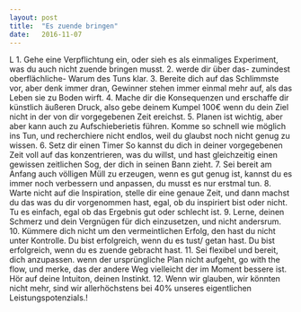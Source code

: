 ```yaml
---
layout: post
title:  "Es zuende bringen"
date:   2016-11-07
---
```


<p class="intro"><span class="dropcap">L</span>
	1. Gehe eine Verpflichtung ein, oder sieh es als  einmaliges Experiment, was du auch nicht zuende bringen musst.
	2. werde dir über das- zumindest oberflächliche- Warum des Tuns klar.
	3. Bereite dich auf das Schlimmste vor, aber denk immer dran, Gewinner stehen immer einmal mehr auf, als das Leben sie zu Boden wirft.
	4. Mache dir die Konsequenzen und erschaffe dir künstlich äußeren Druck, also gebe deinem Kumpel 100€ wenn du dein Ziel nicht in der von      dir vorgegebenen Zeit ereichst.
	5. Planen ist wichtig, aber aber kann auch zu Aufschieberietis führen. Komme so schnell wie möglich ins Tun, und recherchiere nicht          endlos, weil du glaubst noch nicht genug zu wissen.
	6. Setz dir einen Timer
     So kannst du dich in deiner vorgegebenen Zeit voll auf das konzentrieren, was du willst, und hast gleichzeitig einen gewissen              zeitlichen Sog, der dich in seinen Bann zieht.   
	7. Sei bereit am Anfang auch völligen Müll zu erzeugen, wenn es gut genug ist, kannst du es immer noch verbessern und anpassen, du musst      es nur erstmal tun.
	8. Warte nicht auf die Inspiration, stelle dir eine genaue Zeit, und dann machst du das was du dir vorgenommen hast, egal, ob du              inspiriert bist oder nicht. Tu es einfach, egal ob das Ergebnis gut oder schlecht ist.  
	9. Lerne, deinen Schmerz und dein Vergnügen für dich einzusetzen, und nicht andersrum.
	10. Kümmere dich nicht um den vermeintlichen Erfolg, den hast du nicht unter Kontrolle.
      Du bist erfolgreich, wenn du es tust/ getan hast. Du bist erfolgreich, wenn du es zuende gebracht hast.
	11. Sei flexibel und bereit, dich anzupassen. wenn der ursprüngliche Plan nicht aufgeht, go with the flow, und merke, das der andere Weg       vielleicht der im Moment bessere ist. Hör auf deine Intuiton, deinen Instinkt.
	12. Wenn wir glauben, wir könnten nicht mehr, sind wir allerhöchstens bei 40% unseres eigentlichen Leistungspotenzials.!

</p>


